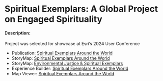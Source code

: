 # Spiritual Exemplars: A Global Project on Engaged Spirituality

#### Description:  
Project was selected for showcase at Esri’s 2024 User Conference

- Publication: [Spiritual Exemplars Around the World](https://crcc.usc.edu/spiritual-exemplars-around-the-world/)  
- StoryMap: [Spiritual Exemplars Around the World](https://arcg.is/mTGfb)
- StoryMap: [Environmental Justice & Spiritual Exemplars]()  
- Experience Builder: [Spiritual Exemplars Around the World](https://arcg.is/1f8mHP)  
- Map Viewer: [Spiritual Exemplars Around the World](https://arcg.is/1mHuyf)  
